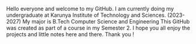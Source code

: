 Hello everyone and welcome to my GitHub.
I am currently doing my undergraduate at Karunya Institute of Technology and Sciences. (2023-2027)
My major is B.Tech Computer Science and Engineering
This GitHub was created as part of a course in my Semester 2. 
I hope you all enjoy the projects and little notes here and there. 
Thank you ! 
